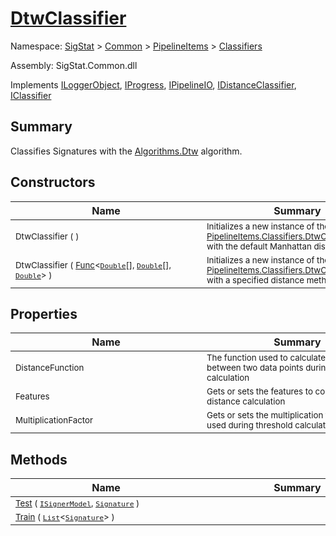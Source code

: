 # [DtwClassifier](./DtwClassifier.md)

Namespace: [SigStat]() > [Common](./../../README.md) > [PipelineItems]() > [Classifiers](./README.md)

Assembly: SigStat.Common.dll

Implements [ILoggerObject](./../../ILoggerObject.md), [IProgress](./../../Helpers/IProgress.md), [IPipelineIO](./../../Pipeline/IPipelineIO.md), [IDistanceClassifier](./../../Pipeline/IDistanceClassifier.md), [IClassifier](./../../Pipeline/IClassifier.md)

## Summary
Classifies Signatures with the [Algorithms.Dtw](https://github.com/hargitomi97/sigstat/blob/master/docs/md/SigStat/Common/Algorithms/Dtw.md) algorithm.

## Constructors

| Name | Summary | 
| --- | --- | 
| <sub>DtwClassifier (  )</sub><div style="width: 290px"> | <sub>Initializes a new instance of the [PipelineItems.Classifiers.DtwClassifier](https://github.com/hargitomi97/sigstat/blob/master/docs/md/SigStat/Common/PipelineItems/Classifiers/DtwClassifier.md) class with the default Manhattan distance method.</sub><div style="width: 290px"> | <br>
| <sub>DtwClassifier ( [Func](https://docs.microsoft.com/en-us/dotnet/api/System.Func-3)\<[`Double`](https://docs.microsoft.com/en-us/dotnet/api/System.Double)[], [`Double`](https://docs.microsoft.com/en-us/dotnet/api/System.Double)[], [`Double`](https://docs.microsoft.com/en-us/dotnet/api/System.Double)> )</sub><div style="width: 290px"> | <sub>Initializes a new instance of the [PipelineItems.Classifiers.DtwClassifier](https://github.com/hargitomi97/sigstat/blob/master/docs/md/SigStat/Common/PipelineItems/Classifiers/DtwClassifier.md) class with a specified distance method.</sub><div style="width: 290px"> | <br>


## Properties

| Name | Summary | 
| --- | --- | 
| <sub>DistanceFunction</sub><div style="width: 290px"> | <sub>The function used to calculate the distance between two data points during DTW calculation</sub><div style="width: 290px"> | <br>
| <sub>Features</sub><div style="width: 290px"> | <sub>Gets or sets the features to consider during distance calculation</sub><div style="width: 290px"> | <br>
| <sub>MultiplicationFactor</sub><div style="width: 290px"> | <sub>Gets or sets the multiplication factor to be used during threshold calculation</sub><div style="width: 290px"> | <br>


## Methods

| Name | Summary | 
| --- | --- | 
| <sub>[Test](./Methods/DtwClassifier-100663857.md) ( [`ISignerModel`](./../../Pipeline/ISignerModel.md), [`Signature`](./../../Signature.md) )</sub><div style="width: 290px"> | <sub></sub><div style="width: 290px"> | <br>
| <sub>[Train](./Methods/DtwClassifier-100663856.md) ( [`List`](https://docs.microsoft.com/en-us/dotnet/api/System.Collections.Generic.List-1)\<[`Signature`](./../../Signature.md)> )</sub><div style="width: 290px"> | <sub></sub><div style="width: 290px"> | <br>



